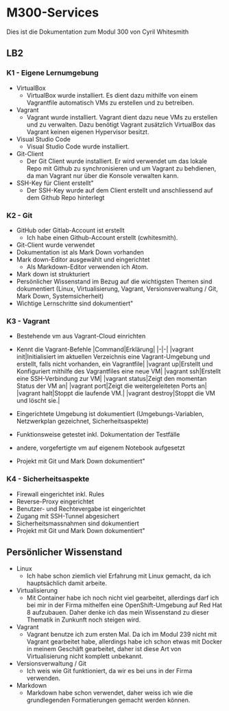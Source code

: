 # M300-Services

Dies ist die Dokumentation zum Modul 300 von Cyril Whitesmith

## LB2
### K1 - Eigene Lernumgebung
* VirtualBox
  * VirtualBox wurde installiert. Es dient dazu mithilfe von einem Vagrantfile automatisch VMs zu erstellen und zu betreiben.  
* Vagrant
  * Vagrant wurde installiert. Vagrant dient dazu neue VMs zu erstellen und zu verwalten. Dazu benötigt Vagrant zusätzlich VirtualBox das Vagrant keinen eigenen Hypervisor besitzt.
* Visual Studio Code
  * Visual Studio Code wurde installiert.
* Git-Client
  * Der Git Client wurde installiert. Er wird verwendet um das lokale Repo mit Github zu synchronisieren und um Vagrant zu behdienen, da man Vagrant nur über die Konsole verwalten kann.
* SSH-Key für Client erstellt"
  * Der SSH-Key wurde auf dem Client erstellt und anschliessend auf dem Github Repo hinterlegt

### K2 - Git
* GitHub oder Gitlab-Account ist erstellt
  * Ich habe einen Github-Account erstellt (cwhitesmith).
* Git-Client wurde verwendet
* Dokumentation ist als Mark Down vorhanden
* Mark down-Editor ausgewählt und eingerichtet
  * Als Markdown-Editor verwenden ich Atom.
* Mark down ist strukturiert
* Persönlicher Wissenstand im Bezug auf die wichtigsten Themen sind dokumentiert (Linux, Virtualisierung, Vagrant, Versionsverwaltung / Git, Mark Down, Systemsicherheit)
* Wichtige Lernschritte sind dokumentiert"

### K3 - Vagrant
* Bestehende vm aus Vagrant-Cloud einrichten
* Kennt die Vagrant-Befehle
|Command|Erklärung|
|-|-|
|vagrant init|Initialisiert im aktuellen Verzeichnis eine Vagrant-Umgebung und erstellt, falls nicht vorhanden, ein Vagrantfile|
|vagrant up|Erstellt und Konfiguriert mithilfe des Vagrantfiles eine neue VM|
|vagrant ssh|Erstellt eine SSH-Verbindung zur VM|
|vagrant status|Zeigt den momentan Status der VM an|
|vagrant port|Zeigt die weitergeleiteten Ports an|
|vagrant halt|Stoppt die laufende VM.|
|vagrant destroy|Stoppt die VM und löscht sie.|

* Eingerichtete Umgebung ist dokumentiert (Umgebungs-Variablen, Netzwerkplan gezeichnet, Sicherheitsaspekte)
* Funktionsweise getestet inkl. Dokumentation der Testfälle
* andere, vorgefertigte vm auf eigenem Notebook aufgesetzt
* Projekt mit Git und Mark Down dokumentiert"

### K4 - Sicherheitsaspekte
* Firewall eingerichtet inkl. Rules
* Reverse-Proxy eingerichtet
* Benutzer- und Rechtevergabe ist eingerichtet
* Zugang mit SSH-Tunnel abgesichert
* Sicherheitsmassnahmen sind dokumentiert
* Projekt mit Git und Mark Down dokumentiert"

## Persönlicher Wissenstand
* Linux
  * Ich habe schon ziemlich viel Erfahrung mit Linux gemacht, da ich hauptsächlich damit arbeite.
* Virtualisierung
  * Mit Container habe ich noch nicht viel gearbeitet, allerdings darf ich bei mir in der Firma mithelfen eine OpenShift-Umgebung auf Red Hat 8 aufzubauen. Daher denke ich das mein Wissenstand zu dieser Thematik in Zunkunft noch steigen wird.  
* Vagrant
  * Vagrant benutze ich zum ersten Mal. Da ich im Modul 239 nicht mit Vagrant gearbeitet habe, allerdings habe ich schon etwas mit Docker in meinem Geschäft gearbeitet, daher ist diese Art von Virtualisierung nicht komplett unbekannt.
* Versionsverwaltung / Git
  * Ich weis wie Git funktioniert, da wir es bei uns in der Firma verwenden.
* Markdown
  * Markdown habe schon verwendet, daher weiss ich wie die grundlegenden Formatierungen gemacht werden können.

